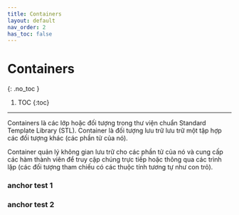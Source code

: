 ```yaml
---
title: Containers
layout: default
nav_order: 2
has_toc: false
---
```

# Containers
{: .no_toc }

1. TOC
{:toc}
---
Containers là các lớp hoặc đối tượng trong thư viện chuẩn Standard Template Library (STL).
Container là đối tượng lưu trữ lưu trữ một tập hợp các đối tượng khác (các phần tử của nó).

Container quản lý không gian lưu trữ cho các phần tử của nó và cung cấp các hàm thành viên để truy cập chúng trực tiếp hoặc thông qua các trình lặp (các đối tượng tham chiếu có các thuộc tính tương tự như con trỏ).

### anchor test 1










### anchor test 2



